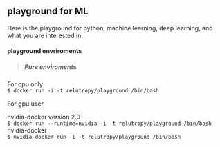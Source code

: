 ## playground for ML
Here is the playground for python, machine learning, deep learning, and what you are interested in.  

#### playground envriroments

> ##### Pure enviroments

For cpu only  
`$ docker run -i -t relutropy/playground /bin/bash`  

For gpu user   

nvidia-docker version 2.0   
  `$ docker run --runtime=nvidia -i -t relutropy/playground /bin/bash`    
nvidia-docker   
  `$ nvidia-docker run -i -t relutropy/playground /bin/bash`     
